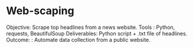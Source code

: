 # Web-scaping
Objective: Scrape top headlines from a news website. Tools : Python, requests, BeautifulSoup Deliverables: Python script + .txt file of headlines.  Outcome: : Automate data collection from a public website.
